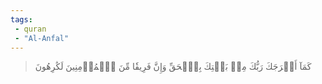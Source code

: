 ```yaml
---
tags: 
 - quran 
 - "Al-Anfal"
---
```


> كَمَآ أَخۡرَجَكَ رَبُّكَ مِنۢ بَيۡتِكَ بِٱلۡحَقِّ وَإِنَّ فَرِيقٗا مِّنَ ٱلۡمُؤۡمِنِينَ لَكَٰرِهُونَ
